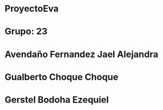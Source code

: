 # ProyectoEva

# Grupo: 23

# Avendaño Fernandez Jael Alejandra

# Gualberto Choque Choque

# Gerstel Bodoha Ezequiel

